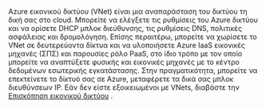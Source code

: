 Azure εικονικού δικτύου (VNet) είναι μια αναπαράσταση του δικτύου τη δική σας στο cloud. Μπορείτε να ελέγξετε τις ρυθμίσεις του Azure δικτύου και να ορίσετε DHCP μπλοκ διεύθυνσης, τις ρυθμίσεις DNS, πολιτικές ασφάλειας και δρομολόγηση. Επίσης περαιτέρω, μπορείτε να χωρίσετε το VNet σε δευτερεύοντα δίκτυα και να υλοποιήσετε Azure IaaS εικονικές μηχανές (ΣΠΣ) και παρουσίες ρόλο PaaS, στο ίδιο τρόπο με τον οποίο μπορείτε να αναπτύξετε φυσικής και εικονικές μηχανές με το κέντρο δεδομένων εσωτερικής εγκατάστασης. Στην πραγματικότητα, μπορείτε να επεκτείνετε το δίκτυό σας σε Azure, μεταφέρετε τα δικά σας μπλοκ διευθύνσεων IP. Εάν δεν είστε εξοικειωμένοι με VNets, διαβάστε την [Επισκόπηση εικονικού δικτύου](../articles/virtual-network/virtual-networks-overview.md) .

